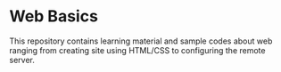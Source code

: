 # Web Basics
This repository contains learning material and sample codes about web ranging from creating site using HTML/CSS to configuring the remote server.
